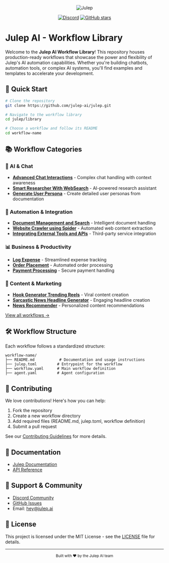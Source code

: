 <div align="center">

![Julep](https://socialify.git.ci/julep-ai/julep/image?description=1&descriptionEditable=Build%20AI%20agents%20and%20workflows%20with%20a%20simple%20API&font=Source%20Code%20Pro&logo=https%3A%2F%2Fraw.githubusercontent.com%2Fjulep-ai%2Fjulep%2Fdev%2F.github%2Fjulep-logo.svg&owner=1&pattern=Solid&stargazers=1&theme=Auto)

[![Discord](https://img.shields.io/discord/1234567890?color=7289DA&label=Discord&logo=discord&logoColor=white)](https://discord.com/invite/JTSBGRZrzj)
[![GitHub stars](https://img.shields.io/github/stars/julep-ai/julep?style=social)](https://github.com/julep-ai/julep)

</div>

# Julep AI - Workflow Library

Welcome to the **Julep AI Workflow Library**! This repository houses production-ready workflows that showcase the power and flexibility of Julep's AI automation capabilities. Whether you're building chatbots, automation tools, or complex AI systems, you'll find examples and templates to accelerate your development.

## 🚀 Quick Start

```bash
# Clone the repository
git clone https://github.com/julep-ai/julep.git

# Navigate to the workflow library
cd julep/library

# Choose a workflow and follow its README
cd workflow-name
```

## 📚 Workflow Categories

### 🤖 AI & Chat

- **[Advanced Chat Interactions](./advanced-chat-interactions)** - Complex chat handling with context awareness
- **[Smart Researcher With WebSearch](./smart-researcher-with-websearch)** - AI-powered research assistant
- **[Generate User Persona](./generate-user-persona)** - Create detailed user personas from documentation

### 🔧 Automation & Integration

- **[Document Management and Search](./document-management-and-search)** - Intelligent document handling
- **[Website Crawler using Spider](./website-crawler-using-spider)** - Automated web content extraction
- **[Integrating External Tools and APIs](./integrating-external-tools-and-apis)** - Third-party service integration

### 📊 Business & Productivity

- **[Log Expense](./log-expense)** - Streamlined expense tracking
- **[Order Placement](./order-placement)** - Automated order processing
- **[Payment Processing](./payment-processing)** - Secure payment handling

### 🎯 Content & Marketing

- **[Hook Generator Trending Reels](./hook-generator-trending-reels)** - Viral content creation
- **[Sarcastic News Headline Generator](./sarcastic-news-headline-generator)** - Engaging headline creation
- **[News Recommender](./news-recommender)** - Personalized content recommendations

[View all workflows →](./workflows)

## 🛠️ Workflow Structure

Each workflow follows a standardized structure:

```plaintext
workflow-name/
├── README.md           # Documentation and usage instructions
├── julep.toml         # Entrypoint for the workflow
├── workflow.yaml      # Main workflow definition
├── agent.yaml         # Agent configuration
```

## 🤝 Contributing

We love contributions! Here's how you can help:

1. Fork the repository
2. Create a new workflow directory
3. Add required files (README.md, julep.toml, workflow definition)
4. Submit a pull request

See our [Contributing Guidelines](CONTRIBUTING.md) for more details.

## 📖 Documentation

- [Julep Documentation](https://docs.julep.ai)
- [API Reference](https://github.com/julep-ai/julep)

## 🤝 Support & Community

- [Discord Community](https://discord.com/invite/JTSBGRZrzj)
- [GitHub Issues](https://github.com/julep-ai/julep/issues)
- Email: [hey@julep.ai](mailto:hey@julep.ai)

## 📄 License

This project is licensed under the MIT License - see the [LICENSE](LICENSE) file for details.

---

<div align="center">
  <sub>Built with ❤️ by the Julep AI team</sub>
</div>
